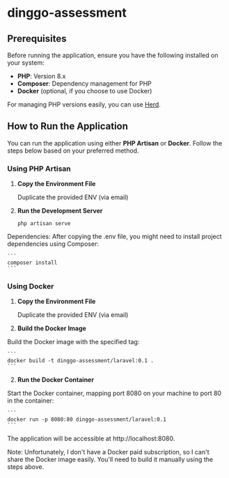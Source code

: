 # dinggo-assessment

## Prerequisites

Before running the application, ensure you have the following installed on your system:

-   **PHP**: Version 8.x
-   **Composer**: Dependency management for PHP
-   **Docker** (optional, if you choose to use Docker)

For managing PHP versions easily, you can use [Herd](https://herd.laravel.com/).

## How to Run the Application

You can run the application using either **PHP Artisan** or **Docker**. Follow the steps below based on your preferred method.

### Using PHP Artisan

1. **Copy the Environment File**

    Duplicate the provided ENV (via email)

2. **Run the Development Server**

    ```
    php artisan serve
    ```

Dependencies: After copying the .env file, you might need to install project dependencies using Composer:

    ```
    composer install
    ```

### Using Docker

1. **Copy the Environment File**

    Duplicate the provided ENV (via email)

2. **Build the Docker Image**

Build the Docker image with the specified tag:

    ```
    docker build -t dinggo-assessment/laravel:0.1 .
    ```

2. **Run the Docker Container**

Start the Docker container, mapping port 8080 on your machine to port 80 in the container:

    ```
    docker run -p 8080:80 dinggo-assessment/laravel:0.1
    ```

The application will be accessible at http://localhost:8080.

Note: Unfortunately, I don't have a Docker paid subscription, so I can't share the Docker image easily. You'll need to build it manually using the steps above.
